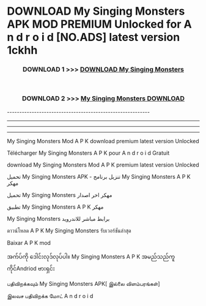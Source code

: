 # DOWNLOAD My Singing Monsters  APK MOD PREMIUM Unlocked for A n d r o i d [NO.ADS] latest version 1ckhh 



<div align="center">

<h3>DOWNLOAD 1 >>> <a href="https://getmod2.web.app/?judul=My Singing Monsters ">DOWNLOAD My Singing Monsters </a></h3><br>

<h3>DOWNLOAD 2 >>> <a href="https://getmod2.web.app/?judul=My Singing Monsters ">My Singing Monsters  DOWNLOAD </a></h3>

</div>
----------------------------------------------------------

----------------------------------------------------------

----------------------------------------------------------

----------------------------------------------------------

My Singing Monsters  Mod A P K download premium latest version Unlocked

Télécharger My Singing Monsters  A P K pour A n d r o i d Gratuit

download My Singing Monsters  Mod A P K premium latest version Unlocked

تحميل My Singing Monsters  APK - تنزيل برنامج My Singing Monsters  A P K مهكر

تحميل My Singing Monsters  مهكر اخر اصدار

تطبيق My Singing Monsters  A P K مهكر

My Singing Monsters  برابط مباشر للاندرويد

ดาวน์โหลด A P K My Singing Monsters  รับเวอร์ชันล่าสุด

Baixar A P K mod

အက်ပ်ကို ဒေါင်းလုဒ်လုပ်ပါ။ My Singing Monsters  A P K အမည်သည်ကူကိုင်Andriod ဗားရှင်း

பதிவிறக்கவும் My Singing Monsters  APK[ இல்லை விளம்பரங்கள்] 
 
இலவச பதிவிறக்க மோட் A n d r o i d



